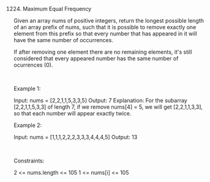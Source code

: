 1224. Maximum Equal Frequency

Given an array nums of positive integers, return the longest possible length of an array prefix of nums, such that it is possible to remove exactly one element from this prefix so that every number that has appeared in it will have the same number of occurrences.

If after removing one element there are no remaining elements, it's still considered that every appeared number has the same number of ocurrences (0).

 

Example 1:

Input: nums = [2,2,1,1,5,3,3,5]
Output: 7
Explanation: For the subarray [2,2,1,1,5,3,3] of length 7, if we remove nums[4] = 5, we will get [2,2,1,1,3,3], so that each number will appear exactly twice.


Example 2:

Input: nums = [1,1,1,2,2,2,3,3,3,4,4,4,5]
Output: 13


 

Constraints:

2 <= nums.length <= 105
1 <= nums[i] <= 105